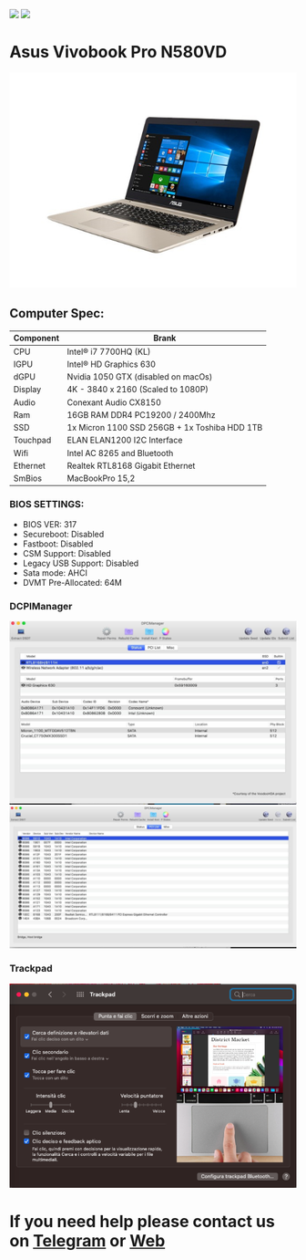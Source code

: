 [![](https://img.shields.io/badge/Reposity-Baio77-informational?style=flat&logo=apple&logoColor=white&color=9debeb)](https://github.com/Baio1977?tab=repositories)
[![](https://img.shields.io/badge/Telegram-HackintoshLifeIT-informational?style=flat&logo=telegram&logoColor=white&color=5fb659)](https://t.me/HackintoshLife_it)

# Asus Vivobook Pro N580VD

![descrizione](./Screenshot/1.jpg)

## Computer Spec:

| Component          | Brank                                         |
| ------------------ | --------------------------------------------- |
| CPU                | Intel® i7 7700HQ (KL)                         |
| IGPU               | Intel® HD Graphics 630                        |
| dGPU               | Nvidia 1050 GTX (disabled on macOs)           |
| Display            | 4K - 3840 x 2160 (Scaled to 1080P)            |
| Audio              | Conexant Audio CX8150                         |
| Ram                | 16GB RAM DDR4 PC19200 / 2400Mhz               |
| SSD                | 1x Micron 1100 SSD 256GB + 1x Toshiba HDD 1TB |
| Touchpad           | ELAN ELAN1200 I2C Interface                   |
| Wifi               | Intel AC 8265 and Bluetooth                   |
| Ethernet           | Realtek RTL8168 Gigabit Ethernet              |
| SmBios             | MacBookPro 15,2                               |

### BIOS SETTINGS:

- BIOS VER: 317
- Secureboot: Disabled
- Fastboot: Disabled
- CSM Support: Disabled
- Legacy USB Support: Disabled
- Sata mode: AHCI
- DVMT Pre-Allocated: 64M

### DCPIManager

![descrizione](./Screenshot/2.jpg)
![descrizione](./Screenshot/3.jpg)

### Trackpad

![descrizione](./Screenshot/4.png)

# If you need help please contact us on [Telegram](https://t.me/HackintoshLife_it) or [Web](https://www.hackintoshlife.it/)
